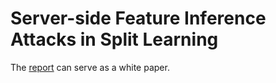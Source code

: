 # Server-side Feature Inference Attacks in Split Learning

The [report](./docs/paper.pdf) can serve as a white paper.